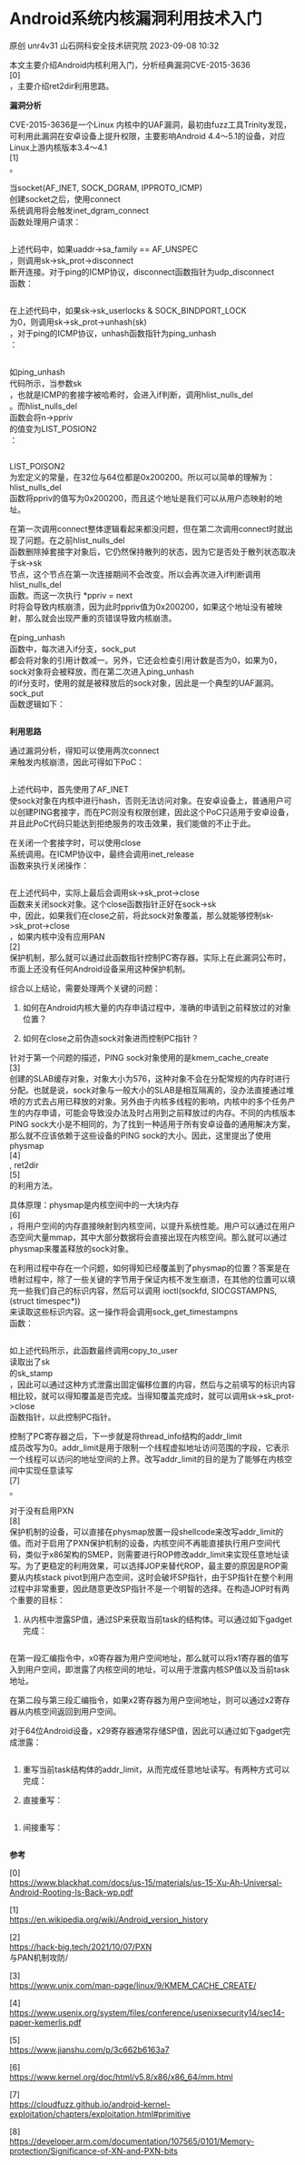 #  Android系统内核漏洞利用技术入门   
原创 unr4v31  山石网科安全技术研究院   2023-09-08 10:32  
  
本文主要介绍Android内核利用入门，分析经典漏洞CVE-2015-3636   
[0]  
 ，主要介绍ret2dir利用思路。  
  
  
**漏洞分析**  
  
CVE-2015-3636是一个Linux 内核中的UAF漏洞，最初由fuzz工具Trinity发现，可利用此漏洞在安卓设备上提升权限，主要影响Android 4.4～5.1的设备，对应Linux上游内核版本3.4～4.1   
[1]  
。  
  
当socket(AF_INET, SOCK_DGRAM, IPPROTO_ICMP)  
创建socket之后，使用connect  
系统调用将会触发inet_dgram_connect  
函数处理用户请求：  
```
```  
  
上述代码中，如果uaddr->sa_family == AF_UNSPEC  
，则调用sk->sk_prot->disconnect  
断开连接。对于ping的ICMP协议，disconnect函数指针为udp_disconnect  
函数：  
```
```  
  
在上述代码中，如果sk->sk_userlocks & SOCK_BINDPORT_LOCK  
为0，则调用sk->sk_prot->unhash(sk)  
，对于ping的ICMP协议，unhash函数指针为ping_unhash  
：  
```
```  
  
如ping_unhash  
代码所示，当参数sk  
，也就是ICMP的套接字被哈希时，会进入if判断，调用hlist_nulls_del  
。而hlist_nulls_del  
函数会将n->ppriv  
的值变为LIST_POSION2  
：  
```
```  
  
LIST_POISON2  
为宏定义的常量，在32位与64位都是0x200200。所以可以简单的理解为：hlist_nulls_del  
函数将ppriv的值写为0x200200，而且这个地址是我们可以从用户态映射的地址。  
  
在第一次调用connect整体逻辑看起来都没问题，但在第二次调用connect时就出现了问题。在之前hlist_nulls_del  
函数删除掉套接字对象后，它仍然保持散列的状态，因为它是否处于散列状态取决于sk->sk  
节点，这个节点在第一次连接期间不会改变。所以会再次进入if判断调用hlist_nulls_del  
函数。而这一次执行 *ppriv = next  
 时将会导致内核崩溃，因为此时ppriv值为0x200200，如果这个地址没有被映射，那么就会出现严重的页错误导致内核崩溃。  
  
在ping_unhash  
函数中，每次进入if分支，sock_put  
都会将对象的引用计数减一。另外，它还会检查引用计数是否为0，如果为0，sock对象将会被释放，而在第二次进入ping_unhash  
的if分支时，使用的就是被释放后的sock对象，因此是一个典型的UAF漏洞。sock_put  
函数逻辑如下：  
```
```  
  
  
**利用思路**  
  
通过漏洞分析，得知可以使用两次connect  
来触发内核崩溃，因此可得如下PoC：  
```
```  
  
上述代码中，首先使用了AF_INET  
使sock对象在内核中进行hash，否则无法访问对象。在安卓设备上，普通用户可以创建PING套接字，而在PC则没有权限创建，因此这个PoC只适用于安卓设备，并且此PoC代码只能达到拒绝服务的攻击效果，我们能做的不止于此。  
  
在关闭一个套接字时，可以使用close  
系统调用。在ICMP协议中，最终会调用inet_release  
函数来执行关闭操作：  
```
```  
  
在上述代码中，实际上最后会调用sk->sk_prot->close  
函数来关闭sock对象。这个close函数指针正好在sock->sk  
中，因此，如果我们在close之前，将此sock对象覆盖，那么就能够控制sk->sk_prot->close  
，如果内核中没有应用PAN   
[2]  
 保护机制，那么就可以通过此函数指针控制PC寄存器。实际上在此漏洞公布时，市面上还没有任何Android设备采用这种保护机制。  
  
综合以上结论，需要处理两个关键的问题：  
1. 如何在Android内核大量的内存申请过程中，准确的申请到之前释放过的对象位置？  
  
1. 如何在close之前伪造sock对象进而控制PC指针？  
  
针对于第一个问题的描述，PING sock对象使用的是kmem_cache_create  
[3]  
 创建的SLAB缓存对象，对象大小为576，这种对象不会在分配常规的内存时进行分配。也就是说，sock对象与一般大小的SLAB是相互隔离的，没办法直接通过堆喷的方式去占用已释放的对象。另外由于内核多线程的影响，内核中的多个任务产生的内存申请，可能会导致没办法及时占用到之前释放过的内存。不同的内核版本PING sock大小是不相同的，为了找到一种适用于所有安卓设备的通用解决方案，那么就不应该依赖于这些设备的PING sock的大小。因此，这里提出了使用physmap   
[4]  
 , ret2dir   
[5]  
 的利用方法。  
  
具体原理：physmap是内核空间中的一大块内存   
[6]  
 ，将用户空间的内存直接映射到内核空间，以提升系统性能。用户可以通过在用户态空间大量mmap，其中大部分数据将会直接出现在内核空间。那么就可以通过physmap来覆盖释放的sock对象。  
  
在利用过程中存在一个问题，如何得知已经覆盖到了physmap的位置？答案是在喷射过程中，除了一些关键的字节用于保证内核不发生崩溃，在其他的位置可以填充一些我们自己的标识内容，然后可以调用 ioctl(sockfd, SIOCGSTAMPNS, (struct timespec*))  
 来读取这些标识内容。这一操作将会调用sock_get_timestampns  
函数：  
```
```  
  
如上述代码所示，此函数最终调用copy_to_user  
读取出了sk  
的sk_stamp  
，因此可以通过这种方式泄露出固定偏移位置的内容，然后与之前填写的标识内容相比较，就可以得知覆盖是否完成。当得知覆盖完成时，就可以调用sk->sk_prot->close  
函数指针，以此控制PC指针。  
  
控制了PC寄存器之后，下一步就是将thread_info结构的addr_limit  
成员改写为0。addr_limit是用于限制一个线程虚拟地址访问范围的字段，它表示一个线程可以访问的地址空间的上界。改写addr_limit的目的是为了能够在内核空间中实现任意读写   
[7]  
 。  
  
对于没有启用PXN   
[8]  
 保护机制的设备，可以直接在physmap放置一段shellcode来改写addr_limit的值。而对于启用了PXN保护机制的设备，内核空间不再能直接执行用户空间代码，类似于x86架构的SMEP，则需要进行ROP修改addr_limit来实现任意地址读写。为了更稳定的利用效果，可以选择JOP来替代ROP，最主要的原因是ROP需要从内核stack pivot到用户态空间，这时会破坏SP指针，由于SP指针在整个利用过程中非常重要，因此随意更改SP指针不是一个明智的选择。在构造JOP时有两个重要的目标：  
1. 从内核中泄露SP值，通过SP来获取当前task的结构体。可以通过如下gadget完成：  
```
```  
  
在第一段汇编指令中，x0寄存器为用户空间地址，那么就可以将x1寄存器的值写入到用户空间，即泄露了内核空间的地址，可以用于泄露内核SP值以及当前task地址。  
  
在第二段与第三段汇编指令，如果x2寄存器为用户空间地址，则可以通过x2寄存器从内核空间返回到用户空间。  
  
对于64位Android设备，x29寄存器通常存储SP值，因此可以通过如下gadget完成泄露：  
```
```  
  
1. 重写当前task结构体的addr_limit，从而完成任意地址读写。有两种方式可以完成：  
  
1. 直接重写：  
```
```  
  
1. 间接重写：  
```
```  
  
**参考**  
  
[0]   
https://www.blackhat.com/docs/us-15/materials/us-15-Xu-Ah-Universal-Android-Rooting-Is-Back-wp.pdf  
  
[1]   
https://en.wikipedia.org/wiki/Android_version_history  
  
[2]   
https://hack-big.tech/2021/10/07/PXN  
与PAN机制攻防/  
  
[3]   
https://www.unix.com/man-page/linux/9/KMEM_CACHE_CREATE/  
  
[4]   
https://www.usenix.org/system/files/conference/usenixsecurity14/sec14-paper-kemerlis.pdf  
  
[5]   
https://www.jianshu.com/p/3c662b6163a7  
  
[6]   
https://www.kernel.org/doc/html/v5.8/x86/x86_64/mm.html  
  
[7]   
https://cloudfuzz.github.io/android-kernel-exploitation/chapters/exploitation.html#primitive  
  
[8]   
https://developer.arm.com/documentation/107565/0101/Memory-protection/Significance-of-XN-and-PXN-bits  
  
  
